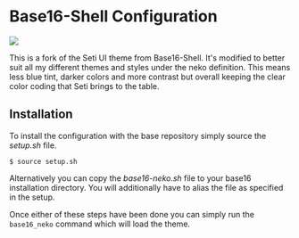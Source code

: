
# Base16-Shell Configuration #

![](https://github.com/catlinman/neko-config/blob/master/zsh/preview.png)

This is a fork of the Seti UI theme from Base16-Shell. It's modified to better
suit all my different themes and styles under the neko definition. This means
less blue tint, darker colors and more contrast but overall keeping the clear
color coding that Seti brings to the table.

## Installation ##

To install the configuration with the base repository simply source the
*setup.sh* file.

    $ source setup.sh

Alternatively you can copy the *base16-neko.sh* file to your base16
installation directory. You will additionally have to alias the file as
specified in the setup.

Once either of these steps have been done you can simply run the
`base16_neko` command which will load the theme.
